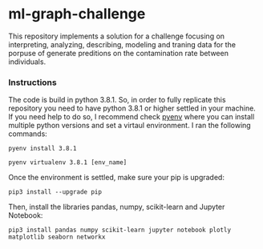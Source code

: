 # ml-graph-challenge

This repository implements a solution for a challenge focusing on interpreting, analyzing, describing, modeling and traning data for the porpuse of generate preditions on the contamination rate between individuals.

### Instructions

The code is build in python 3.8.1. So, in order to fully replicate this repository you need to have python 3.8.1 or higher settled in your machine. If you need help to do so, I recommend check [pyenv](https://realpython.com/intro-to-pyenv/) where you can install multiple python versions and set a virtaul environment. I ran the following commands:

```
pyenv install 3.8.1
```

```
pyenv virtualenv 3.8.1 [env_name]
```

Once the environment is settled, make sure your pip is upgraded:

```
pip3 install --upgrade pip
```

Then, install the libraries pandas, numpy, scikit-learn and Jupyter Notebook:

```
pip3 install pandas numpy scikit-learn jupyter notebook plotly matplotlib seaborn networkx
```
